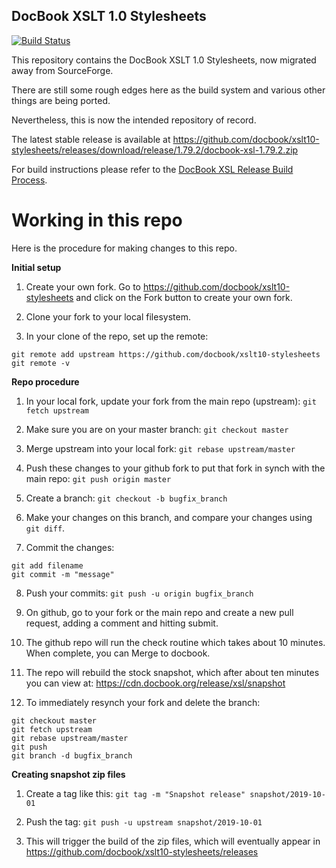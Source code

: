 ## DocBook XSLT 1.0 Stylesheets

[![Build Status](https://travis-ci.org/docbook/xslt10-stylesheets.svg)](https://travis-ci.org/docbook/xslt10-stylesheets)

This repository contains the DocBook XSLT 1.0 Stylesheets, now
migrated away from SourceForge.

There are still some rough edges here as the build system and various
other things are being ported.

Nevertheless, this is now the intended repository of record.

The latest stable release is available at
https://github.com/docbook/xslt10-stylesheets/releases/download/release/1.79.2/docbook-xsl-1.79.2.zip

For build instructions please refer to the [DocBook XSL Release Build Process](building.md).

# Working in this repo

Here is the procedure for making changes to this repo.

**Initial setup**

1. Create your own fork.  Go to https://github.com/docbook/xslt10-stylesheets
and click on the Fork button to create your own fork.

2. Clone your fork to your local filesystem.

3. In your clone of the repo, set up the remote:
```
git remote add upstream https://github.com/docbook/xslt10-stylesheets
git remote -v
```

**Repo procedure**

1.  In your local fork, update your fork from the main repo (upstream): `git fetch upstream`

2.  Make sure you are on your master branch: `git checkout master`

3.  Merge upstream into your local fork: `git rebase upstream/master`

4.  Push these changes to your github fork to put that fork in synch with the main repo:  `git push origin master`

5.  Create a branch: `git checkout -b bugfix_branch` 

6.  Make your changes on this branch, and compare your changes using `git diff`.

7.  Commit the changes:
```
git add filename
git commit -m "message"
```

8.  Push your commits:
    `git push -u origin bugfix_branch`

9.  On github, go to your fork or the main repo and create a new pull request, adding a comment and hitting submit.

10.  The github repo will run the check routine which takes about 10 minutes.  When complete, you can Merge to docbook.

11.  The repo will rebuild the stock snapshot, which after about ten minutes you can view at: https://cdn.docbook.org/release/xsl/snapshot

12.  To immediately resynch your fork and delete the branch:

```
git checkout master
git fetch upstream
git rebase upstream/master
git push
git branch -d bugfix_branch
```

**Creating snapshot zip files**

1.  Create a tag like this:
    `git tag -m "Snapshot release" snapshot/2019-10-01`

2.  Push the tag:
    `git push -u upstream snapshot/2019-10-01`

3.  This will trigger the build of the zip files, which will
    eventually appear in https://github.com/docbook/xslt10-stylesheets/releases

